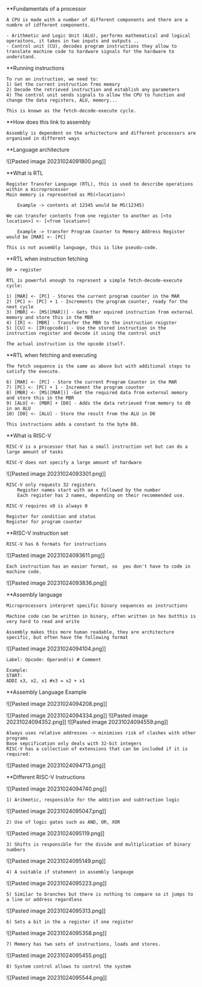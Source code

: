 **Fundamentals of a processor

	A CPU is made with a number of different components and there are a numbre of idfferent components.

	- Arithmetic and Logic Unit (ALU), performs mathematical and logical operaitons, it takes in two inputs and outputs ..
	- Control unit (CU), decodes program instructions they allow to translate machine code to hardware signals for the hardware to understand.

**Running instructions

	To run an instruction, we need to:
	1) Get the current instruction frmo memory
	2) Decode the retrieved instruction and establish any parameters
	4) The control unit sends signals to allow the CPU to function and change the data registers, ALU, memory...

	This is known as the fetch-decode-execute cycle. 

**How does this link to assembly

	Assembly is dependent on the arhictecture and different processors are organised in different ways

**Language architecture

![[Pasted image 20231024091800.png]]

**What is RTL

	Register Transfer Language (RTL), this is used to describe operations within a microprocessor
	Main memory is represented as MS(<location>)
	
		Example -> contents at 12345 would be MS(12345)
		
	We can transfer contents from one register to another as [<to location>] <- [<from location>]
	
		Example -> transfer Program Counter to Memory Address Register would be [MAR] <- [PC]

	This is not assembly language, this is like pseudo-code.

**RTL when instruction fetching

	D0 = register

	RTL is powerful enough to represent a simple fetch-decode-execute cycle:

	1) [MAR] <- [PC] - Stores the current program counter in the MAR 
	2) [PC] <- [PC] + 1 - Increments the program counter, ready for the next cycle
	3) [MBR] <- [MS([MAR])] - Gets ther equired instruction from external memory and store this in the MBR
	4) [IR] <- [MBR] - Transfer the MBR to the instruction reigster
	5) [CU] <- [IR(opcode)] - Use the stored instruction in the instruction register and decode it using the control unit

	The actual instruction is the opcode itself.

**RTL when fetching and executing

	The fetch sequence is the same as above but with additional steps to satisfy the execute.

	6) [MAR] <- [PC] - Store the current Program Counter in the MAR
	7) [PC] <- [PC] + 1 - Increment the program counter
	8) [MBR] <- [MS([MAR])] -Get the required data from external memory and store this in the MBR
	9) [ALU] <- [MBR] + [D0] - Adds the data retrieved from memory to d0 in an ALU
	10) [D0] <- [ALU] - Store the result from the ALU in D0

	This instructions adds a constant to the byte D0.

**What is RISC-V

	RISC-V is a processor that has a small instruction set but can do a large amount of tasks

	RISC-V does not specify a large amount of hardware

![[Pasted image 20231024093301.png]]

	RISC-V only requests 32 registers
		Register names start with an x followed by the number
		Each register has 2 names, depending on their recommended use.
		
	RISC-V requires x0 is always 0

	Register for condition and status
	Register for program counter

**RISC-V instruction set

	RISC-V has 6 formats for instructions

![[Pasted image 20231024093611.png]]

	Each instruction has an easier format, so  you don't have to code in machine code.

![[Pasted image 20231024093836.png]]


**Assembly language

	Microprocessors interpret specific binary sequences as instructions

	Machine code can be written in binary, often written in hex butthis is very hard to read and write

	Assembly makes this more human readable, they are architecture specific, but often have the following format

![[Pasted image 20231024094104.png]]

	Label: Opcode: Operand(s) # Comment

	Example:
	START:
	ADDI x3, x2, x1 #x3 = x2 + x1

**Assembly Language Example

![[Pasted image 20231024094208.png]]

![[Pasted image 20231024094334.png]]
![[Pasted image 20231024094352.png]]
![[Pasted image 20231024094559.png]]

	Always uses relative addresses -> minimises risk of clashes with other programs
	Base sepcification only deals with 32-bit integers
	RISC-V has a collection of extensions that can be included if it is required:

![[Pasted image 20231024094713.png]]

**Different RISC-V Instructions

![[Pasted image 20231024094740.png]]

	1) Arihmetic, responsible for the addition and subtraction logic
	
![[Pasted image 20231024095047.png]]

	2) Use of logic gates such as AND, OR, XOR

![[Pasted image 20231024095119.png]]

	3) Shifts is responsible for the divide and multiplication of binary numbers

![[Pasted image 20231024095149.png]]

	4) A suitable if statement in assembly langauge

![[Pasted image 20231024095223.png]]

	5) Similar to branches but there is nothing to compare so it jumps to a line or address regardless

![[Pasted image 20231024095313.png]]

	6) Sets a bit in the a register if one register

![[Pasted image 20231024095358.png]]

	7) Memory has two sets of instructions, loads and stores.

![[Pasted image 20231024095455.png]]

	8) System control allows to control the system

![[Pasted image 20231024095544.png]]
